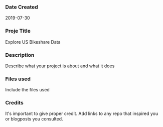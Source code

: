 ### Date Created
2019-07-30

### Proje Title
Explore US Bikeshare Data

### Description
Describe what your project is about and what it does

### Files used
Include the files used

### Credits
It's important to give proper credit. Add links to any repo that inspired you or blogposts you consulted.

